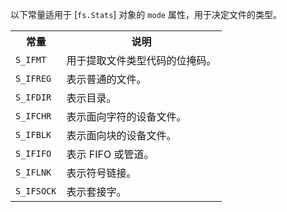 
以下常量适用于 [`fs.Stats`] 对象的 `mode` 属性，用于决定文件的类型。

<table>
  <tr>
    <th>常量</th>
    <th>说明</th>
  </tr>
  <tr>
    <td><code>S_IFMT</code></td>
    <td>用于提取文件类型代码的位掩码。</td>
  </tr>
  <tr>
    <td><code>S_IFREG</code></td>
    <td>表示普通的文件。</td>
  </tr>
  <tr>
    <td><code>S_IFDIR</code></td>
    <td>表示目录。</td>
  </tr>
  <tr>
    <td><code>S_IFCHR</code></td>
    <td>表示面向字符的设备文件。</td>
  </tr>
  <tr>
    <td><code>S_IFBLK</code></td>
    <td>表示面向块的设备文件。</td>
  </tr>
  <tr>
    <td><code>S_IFIFO</code></td>
    <td>表示 FIFO 或管道。</td>
  </tr>
  <tr>
    <td><code>S_IFLNK</code></td>
    <td>表示符号链接。</td>
  </tr>
  <tr>
    <td><code>S_IFSOCK</code></td>
    <td>表示套接字。</td>
  </tr>
</table>


